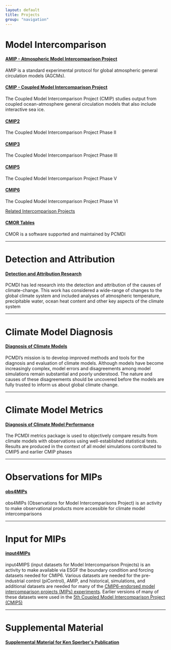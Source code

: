 ```yaml
---
layout: default
title: Projects
group: "navigation"
---
```


# Model Intercomparison

#### [AMIP - Atmospheric Model Intercomparison Project][AMIP]
AMIP is a standard experimental protocol for global atmospheric general circulation models (AGCMs).

#### [CMIP - Coupled Model Intercomparison Project][CMIP]
The Coupled Model Intercomparison Project (CMIP) studies output from coupled ocean-atmosphere general circulation models that also include interactive sea ice.

#### [CMIP2]
The Coupled Model Intercomparison Project Phase II

#### [CMIP3][CMIP3]
The Coupled Model Intercomparison Project Phase III

#### [CMIP5][CMIP5]
The Coupled Model Intercomparison Project Phase V

#### [CMIP6][CMIP6]
The Coupled Model Intercomparison Project Phase VI

[Related Intercomparison Projects][related]

#### [CMOR Tables][CMOR]
CMOR is a software supported and maintained by PCMDI

---

# Detection and Attribution

#### [Detection and Attribution Research][DETC]
PCMDI has led research into the detection and attribution of the causes of climate-change. This work has considered a wide-range of changes to the global climate system and included analyses of atmospheric temperature, precipitable water, ocean heat content and other key aspects of the climate system

---

# Climate Model Diagnosis

#### [Diagnosis of Climate Models][CMD]
PCMDI’s mission is to develop improved methods and tools for the diagnosis and evaluation of climate models. Although models have become increasingly complex, model errors and disagreements among model simulations remain substantial and poorly understood. The nature and causes of these disagreements should be uncovered before the models are fully trusted to inform us about global climate change. 

---

# Climate Model Metrics

#### [Diagnosis of Climate Model Performance][DCMP]
The PCMDI metrics package is used to objectively compare results from climate models with observations using well-established statistical tests. Results are produced in the context of all model simulations contributed to CMIP5 and earlier CMIP phases

---

# Observations for MIPs

#### [obs4MIPs][OCME]
obs4MIPs (Observations for Model Intercomparisons Project) is an activity to make observational products more accessible for climate model intercomparisons

---

# Input for MIPs

#### [input4MIPs][ICME]
input4MIPS (input datasets for Model Intercomparison Projects) is an activity to make available via ESGF the boundary condition and forcing datasets needed for CMIP6. Various datasets are needed for the pre-industrial control (piControl), AMIP, and historical,  simulations, and additional datasets are needed for many of the <a href="http://www.wcrp-climate.org/modelling-wgcm-mip-catalogue/modelling-wgcm-cmip6-endorsed-mips" target="_blank">CMIP6-endorsed model intercomparison projects (MIPs) experiments</a>. Earlier versions of many of these datasets were used in the <a href="http://cmip-pcmdi.llnl.gov/cmip5" target="_blank">5th Coupled Model Intercomparison Project (CMIP5)</a>

---

# Supplemental Material

#### [Supplemental Material for Ken Sperber's Publication][KEN]



[AMIP]:{{site.baseurl}}/projects/amip/amip.html
[APE]:{{site.baseurl}}/projects/ape/index.html
[ARM]:http://www.arm.gov/
[ASR]:http://asr.science.energy.gov/
[BER]:http://www.science.doe.gov/Program_Offices/BER.htm
[CAPT]:{{site.baseurl}}/projects/capt/index.html
[CMIP]:{{site.baseurl}}/projects/cmip/about-cmip.html
[CMIP3]:{{site.baseurl}}/projects/cmip3/home.html
[CMIP2]:{{site.baseurl}}/projects/cmip2/
[CMIP5]:{{site.baseurl}}/projects/cmip5/
[CMIP6]:{{site.baseurl}}/projects/cmip6/
[CMD]:{{site.baseurl}}/projects/dcmp/index.html
[CMOR]:{{site.baseurl}}/projects/cmorTable/index.html
[DETC]:{{site.baseurl}}/projects/detection/index.html
[DCMP]:{{site.baseurl}}/projects/model/index.html
[DOI1]:http://dx.doi.org/doi:10.1029/2011JD016263
[DOI2]:http://dx.doi.org/10.1002/joc.1756
[icmc]:http://www-pcmdi.llnl.gov/projects/amip/STATUS/incoming.html
[ICME]:{{site.baseurl}}/projects/4MIPs/index.html
[KEN]:{{site.baseurl}}/about/staff/sperber/suplemental.html
[OCME]:{{site.baseurl}}/projects/obs4MIPs/index.html
[PMIP]:http://www-lsce.cea.fr/pmip2/
[PMIP1]:http://www-lsce.cea.fr/pmip/
[PMIP2]:http://www-lsce.cea.fr/pmip2/
[related]:http://www.clivar.org/organization/wgcm/cmip.php
[SMIP]:http://www-pcmdi.llnl.gov/projects/smip/smip2.phpsmip
[synth]:http://www-pcmdi.llnl.gov/projects/msu/index.php
[synth2011]:http://www-pcmdi.llnl.gov/projects/msu2011/index.php


